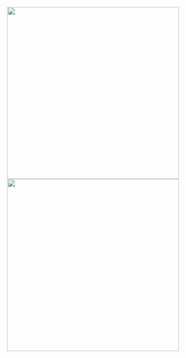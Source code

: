 <!--
  ![pjqdyd's github stats](https://github-readme-stats.vercel.app/api?username=pjqdyd&count_private=true&include_all_commits=true&show_icons=true&line_height=24&theme=tokyonight&hide=contribs)
![Top Langs](https://github-readme-stats.vercel.app/api/top-langs/?username=pjqdyd&theme=tokyonight&card_width=300&layout=compact)
-->

<p float="left">
  <img src="https://github-readme-stats.vercel.app/api?username=pjqdyd&count_private=true&include_all_commits=true&show_icons=true&line_height=27&theme=tokyonight&hide=contribs" width="400"/>
  <img src="https://github-readme-stats.vercel.app/api/top-langs/?username=pjqdyd&theme=tokyonight&card_width=400&layout=compact" width="400"/> 
</p>

<!--
**pjqdyd/pjqdyd** is a ✨ _special_ ✨ repository because its `README.md` (this file) appears on your GitHub profile.

Here are some ideas to get you started:

- 🔭 I’m currently working on ...
- 🌱 I’m currently learning ...
- 👯 I’m looking to collaborate on ...
- 🤔 I’m looking for help with ...
- 💬 Ask me about ...
- 📫 How to reach me: ...
- 😄 Pronouns: ...
- ⚡ Fun fact: ...
-->
